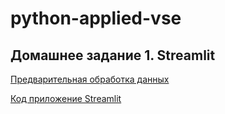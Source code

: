 # python-applied-vse

## Домашнее задание 1. Streamlit

[Предварительная обработка данных](BD_homework.ipynb)

[Код приложение Streamlit](streamlit_page.py)